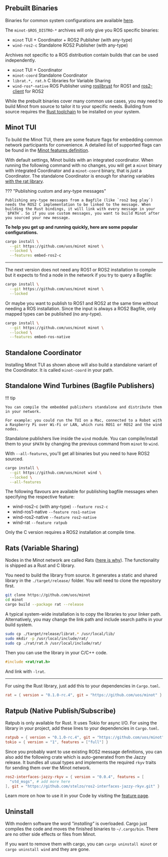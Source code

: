 ## Prebuilt Binaries

Binaries for common system configurations are available [here](https://github.com/uos/minot/releases).

The `minot-$ROS_DISTRO-*` archives will only give you ROS specific binaries:

- `minot` TUI + Coordinator + ROS2 Publisher (with any-type)
- `wind-ros2-c` Standalone ROS2 Publisher (with any-type)

Archives not specific to a ROS distribution contain builds that can be used independently.

- `minot` TUI + Coordinator
- `minot-coord` Standalone Coordinator
- `librat.*, rat.h` C libraries for Variable Sharing
- `wind-ros*-native` ROS Publisher using [roslibrust](https://crates.io/crates/roslibrust) for ROS1 and [ros2-client](https://crates.io/crates/ros2-client) for ROS2

While the prebuilt binaries cover many common use cases, you may need to build Minot from source to tailor it to your specific needs. Building from source requires the [Rust toolchain](https://www.rust-lang.org/tools/install) to be installed on your system.

## Minot TUI

To build the Minot TUI, there are some feature flags for embedding common network participants for convenience. A detailed list of supported flags can be found in the [Minot features definition](https://github.com/uos/minot/blob/main/minot/Cargo.toml#L45).

With default settings, Minot builds with an integrated coordinator. When running the following command with no changes, you will get a `minot` binary with integrated Coordinator and a `minot-coord` binary, that is *just* a Coordinator. The standalone Coordinator is enough for sharing variables [with the rat library](./varshare.md#library).


??? "Publishing custom and any-type messages"

    Publishing any-type messages from a Bagfile (like `ros2 bag play`) needs the ROS2 C implementation to be linked to the message. When building the Rust bindings, it will link with every message in your `$PATH`. So if you use custom messages, you want to build Minot after you sourced your new message.


**To help you get up and running quickly, here are some popular configurations.**

~~~bash title="(Recommended) With ROS2 publisher (+ any-type, needs sourced ROS2)"
cargo install \
  --git https://github.com/uos/minot minot \
  --locked \
  --features embed-ros2-c
~~~

---

The next version does not need any ROS1 or ROS2 installation to compile but it expects to find a node in the network if you try to query a Bagfile:

~~~bash title="Minimal with embedded Coordinator"
cargo install \
  --git https://github.com/uos/minot minot \
  --locked
~~~

Or maybe you want to publish to ROS1 and ROS2 at the same time without needing a ROS installation. Since the input is always a ROS2 Bagfile, only mapped types can be published (no any-type).

~~~bash title="With ROS1 and ROS2 publishers"
cargo install \
  --git https://github.com/uos/minot minot \
  --locked \
  --features embed-ros-native
~~~

## Standalone Coordinator

Installing Minot TUI as shown above will also build a standalone variant of the Coordinator. It is called `minot-coord` in your path.

## Standalone Wind Turbines (Bagfile Publishers)

!!! tip

    You can compile the embedded publishers standalone and distribute them in your network.

    For example: you could run the TUI on a Mac, connected to a Robot with a Raspberry Pi over Wi-Fi or LAN, which runs ROS1 or ROS2 and the wind nodes.


Standalone publishers live inside the `wind` module. You can compile/install them to your `$PATH` by changing the previous command from `minot` to `wind`.

With `--all-features`, you'll get all binaries but you need to have ROS2 sourced.

~~~bash title="Standalone Publishers (needs sourced ROS2)"
cargo install \
  --git https://github.com/uos/minot wind \
  --locked \
  --all-features
~~~

The following flavours are available for publishing bagfile messages when specifying the respective feature:

- wind-ros2-c (with any-type) `--feature ros2-c`
- wind-ros1-native `--feature ros1-native`
- wind-ros2-native `--feature ros2-native`
- wind-rat `--feature ratpub`

Only the C version requires a ROS2 installation at compile time.

## Rats (Variable Sharing)

Nodes in the Minot network are called Rats ([here is why](./lore.md)). The functionality is shipped as a Rust and C library.

<!-- You can get the precompiled shared or static library including the header file here. -->

You need to build the library from source. It generates a static and shared library in the `./target/release/` folder. You will need to clone the repository first.

~~~bash title="Build librat from source"
git clone https://github.com/uos/minot
cd minot
cargo build --package rat --release
~~~

A typical system-wide installation is to copy the libraries to your linker path. Alternatively, you may change the link path and include search paths in your build system.

~~~bash
sudo cp ./target/release/librat.* /usr/local/lib/
sudo mkdir -p /usr/local/include/rat/
sudo cp ./rat/rat.h /usr/local/include/rat/
~~~

Then you can use the library in your C/C++ code.
~~~C
#include <rat/rat.h>
~~~

And link with `-lrat`.

---

For using the Rust library, just add this to your dependencies in `Cargo.toml`.

~~~toml title="Cargo.toml"
rat = { version = "0.1.0-rc.4", git = "https://github.com/uos/minot" }
~~~

## Ratpub (Native Publish/Subscribe)

Ratpub is only available for Rust. It uses Tokio for async I/O.
For using the library in your project, add these lines to your dependencies in `Cargo.toml`.

~~~toml title="Cargo.toml"
ratpub = { version = "0.1.0-rc.4", git = "https://github.com/uos/minot" }
tokio = { version = "1", features = ["full"] }
~~~

Since you probably want to use existing ROS2 message definitions, you can also add the following crate which is auto-generated from the Jazzy release. It bundles all usual types and implements the required `rkyv` traits for sending them over the Minot network.

~~~toml title="Cargo.toml"
ros2-interfaces-jazzy-rkyv = { version = "0.0.4", features = [
  "std_msgs", # add more here
], git = "https://github.com/stelzo/ros2-interfaces-jazzy-rkyv.git" }
~~~

Learn more on how to use it in your Code by visiting the [feature page](./pubsub.md).


## Uninstall

With modern software the word *"installing"* is overloaded. Cargo just compiles the code and moves the finished binaries to `~/.cargo/bin`. There are no other side effects or files from Minot.

If you want to remove them with cargo, you can `cargo uninstall minot` or `cargo uninstall wind` and they are gone.

